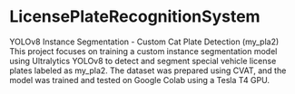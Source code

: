 # LicensePlateRecognitionSystem
YOLOv8 Instance Segmentation - Custom Cat Plate Detection (my_pla2) This project focuses on training a custom instance segmentation model using Ultralytics YOLOv8 to detect and segment special vehicle license plates labeled as my_pla2. The dataset was prepared using CVAT, and the model was trained and tested on Google Colab using a Tesla T4 GPU.
